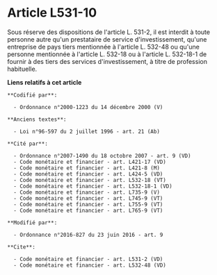 # Article L531-10

Sous réserve des dispositions de l'article L. 531-2, il est interdit à toute personne autre qu'un prestataire de service
d'investissement, qu'une entreprise de pays tiers mentionnée à l'article L. 532-48 ou qu'une personne mentionnée à l'article
L. 532-18 ou à l'article L. 532-18-1 de fournir à des tiers des services d'investissement, à titre de profession habituelle.

**Liens relatifs à cet article**

	**Codifié par**:

	  - Ordonnance n°2000-1223 du 14 décembre 2000 (V)

	**Anciens textes**:

	  - Loi n°96-597 du 2 juillet 1996 - art. 21 (Ab)

	**Cité par**:

	  - Ordonnance n°2007-1490 du 18 octobre 2007 - art. 9 (VD)
	  - Code monétaire et financier - art. L421-17 (VD)
	  - Code monétaire et financier - art. L421-8 (M)
	  - Code monétaire et financier - art. L424-5 (VD)
	  - Code monétaire et financier - art. L532-18 (VT)
	  - Code monétaire et financier - art. L532-18-1 (VD)
	  - Code monétaire et financier - art. L735-9 (V)
	  - Code monétaire et financier - art. L745-9 (VT)
	  - Code monétaire et financier - art. L755-9 (VT)
	  - Code monétaire et financier - art. L765-9 (VT)

	**Modifié par**:

	  - Ordonnance n°2016-827 du 23 juin 2016 - art. 9

	**Cite**:

	  - Code monétaire et financier - art. L531-2 (VD)
	  - Code monétaire et financier - art. L532-48 (VD)
